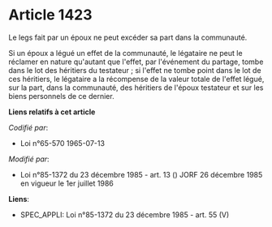# Article 1423

Le legs fait par un époux ne peut excéder sa part dans la communauté.

Si un époux a légué un effet de la communauté, le légataire ne peut le réclamer en nature qu'autant que l'effet, par
l'événement du partage, tombe dans le lot des héritiers du testateur ; si l'effet ne tombe point dans le lot de ces
héritiers, le légataire a la récompense de la valeur totale de l'effet légué, sur la part, dans la communauté, des héritiers
de l'époux testateur et sur les biens personnels de ce dernier.

**Liens relatifs à cet article**

_Codifié par_:

  - Loi n°65-570 1965-07-13

_Modifié par_:

  - Loi n°85-1372 du 23 décembre 1985 - art. 13 () JORF 26 décembre 1985 en vigueur le 1er juillet 1986

**Liens**:

  - SPEC_APPLI: Loi n°85-1372 du 23 décembre 1985 - art. 55 (V)
